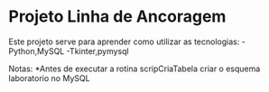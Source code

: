 # Projeto Linha de Ancoragem #
Este projeto serve para aprender como utilizar as tecnologias:
-Python,MySQL
-Tkinter,pymysql

Notas:
*Antes de executar a rotina scripCriaTabela criar o esquema laboratorio no MySQL
